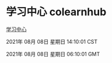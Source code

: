 # 学习中心 colearnhub
[学习中心](http://171.113.178.57:56308/colearnhub/)

2021年 08月 08日 星期日 14:10:01 CST

2021年 08月 08日 星期日 06:10:01 GMT
